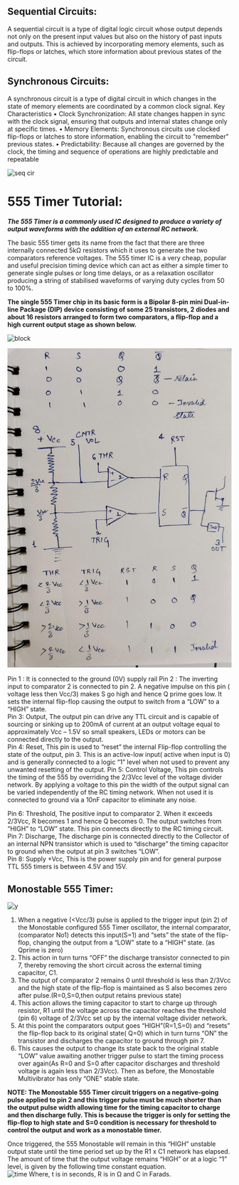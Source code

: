 ## Sequential Circuits:
A sequential circuit is a type of digital logic circuit whose output depends not only on the present input values but also on the history of past inputs and outputs. This is achieved by incorporating memory elements, such as flip-flops or latches, which store information about previous states of the circuit.

## Synchronous Circuits:
A synchronous circuit is a type of digital circuit in which changes in the state of memory elements are coordinated by a common clock signal.
Key Characteristics
•	Clock Synchronization: All state changes happen in sync with the clock signal, ensuring that outputs and internal states change only at specific times.
•	Memory Elements: Synchronous circuits use clocked flip-flops or latches to store information, enabling the circuit to "remember" previous states.
•	Predictability: Because all changes are governed by the clock, the timing and sequence of operations are highly predictable and repeatable

![seq cir](https://www.tutorialspoint.com/digital-electronics/images/synchronous-sequential-circuit.jpg)

# 555 Timer Tutorial:
 
***The 555 Timer is a commonly used IC designed to produce a variety of output waveforms with the addition of an external RC network.***

The basic 555 timer gets its name from the fact that there are three internally connected 5kΩ resistors which it uses to generate the two comparators reference voltages. The 555 timer IC is a very cheap, popular and useful precision timing device which can act as either a simple timer to generate single pulses or long time delays, or as a relaxation oscillator producing a string of stabilised waveforms of varying duty cycles from 50 to 100%.

**The single 555 Timer chip in its basic form is a Bipolar 8-pin mini Dual-in-line Package (DIP) device consisting of some 25 transistors, 2 diodes and about 16 resistors arranged to form two comparators, a flip-flop and a high current output stage as shown below.**

![block](https://th.bing.com/th/id/OIP.O3gVUlSJO00BU3teD1TLDQAAAA?pid=ImgDet&w=500&h=500&c=7)

![di](555_timer.jpeg)

Pin 1 : It is connected to the ground (0V) supply rail
Pin 2 : The inverting input to comparator 2 is connected to pin 2. A negative impulse on this pin ( voltage less then Vcc/3) makes S go high and hence Q prime goes low. It sets the internal flip-flop causing the output to switch from a “LOW” to a “HIGH” state.</br>
Pin 3: Output, The output pin can drive any TTL circuit and is capable of sourcing or sinking up to 200mA of current at an output voltage equal to approximately Vcc – 1.5V so small speakers, LEDs or motors can be connected directly to the output.</br>
Pin 4: Reset, This pin is used to “reset” the internal Flip-flop controlling the state of the output, pin 3. This is an active-low input( active when input is 0) and is generally connected to a logic “1” level when not used to prevent any unwanted resetting of the output.
Pin 5: Control Voltage, This pin controls the timing of the 555 by overriding the 2/3Vcc level of the voltage divider network. By applying a voltage to this pin the width of the output signal can be varied independently of the RC timing network. When not used it is connected to ground via a 10nF capacitor to eliminate any noise.</br>

Pin 6: Threshold, The positive input to comparator 2. When it exceeds 2/3Vcc, R becomes 1 and hence Q becomes 0. The output switches from “HIGH” to “LOW” state. This pin connects directly to the RC timing circuit.</br>
 Pin 7: Discharge, The discharge pin is connected directly to the Collector of an internal NPN transistor which is used to “discharge” the timing capacitor to ground when the output at pin 3 switches “LOW”.</br>
Pin 8:  Supply +Vcc, This is the power supply pin and for general purpose TTL 555 timers is between 4.5V and 15V.

## Monostable 555 Timer:

![y](https://www.electronics-tutorials.ws/wp-content/uploads/2018/05/waveforms-tim38.jpeg)

1)	When a negative (<Vcc/3) pulse is applied to the trigger input (pin 2) of the Monostable configured 555 Timer oscillator, the internal comparator, (comparator No1) detects this input(S=1) and “sets” the state of the flip-flop, changing the output from a “LOW” state to a “HIGH” state. (as Qprime is zero)
2)	This action in turn turns “OFF” the discharge transistor connected to pin 7, thereby removing the short circuit across the external timing capacitor, C1.
3)	The output of comparator 2 remains 0 until threshold is less than 2/3Vcc and the high state of the flip-flop is maintained as S also becomes zero after pulse.(R=0,S=0,then output retains previous state)
4)	This action allows the timing capacitor to start to charge up through resistor, R1 until the voltage across the capacitor reaches the threshold (pin 6) voltage of 2/3Vcc set up by the internal voltage divider network.
5)	At this point the comparators output goes “HIGH”(R=1,S=0) and “resets” the flip-flop back to its original state( Q=0) which in turn turns “ON” the transistor and discharges the capacitor to ground through pin 7. 
6)	This causes the output to change its state back to the original stable “LOW” value awaiting another trigger pulse to start the timing process over again(As R=0 and S=0 after capacitor discharges and threshold voltage is again less than 2/3Vcc). Then as before, the Monostable Multivibrator has only “ONE” stable state.

**NOTE: The Monostable 555 Timer circuit triggers on a negative-going pulse applied to pin 2 and this trigger pulse must be much shorter than the output pulse width allowing time for the timing capacitor to charge and then discharge fully. This is because the trigger is only for setting the flip-flop to high state and S=0 condition is necessary for threshold to control the output and work as a monostable timer.**

Once triggered, the 555 Monostable will remain in this “HIGH” unstable output state until the time period set up by the R1 x C1 network has elapsed. The amount of time that the output voltage remains “HIGH” or at a logic “1” level, is given by the following time constant equation.
</br>
![time]( https://www.electronics-tutorials.ws/wp-content/uploads/2018/05/waveforms-tim39.gif)
Where, t is in seconds, R is in Ω and C in Farads.

